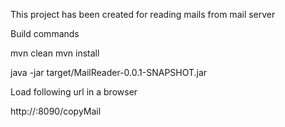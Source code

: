 This project has been created for reading mails from mail server

Build commands

mvn clean mvn install

java -jar target/MailReader-0.0.1-SNAPSHOT.jar

Load following url in a browser

http://:8090/copyMail
